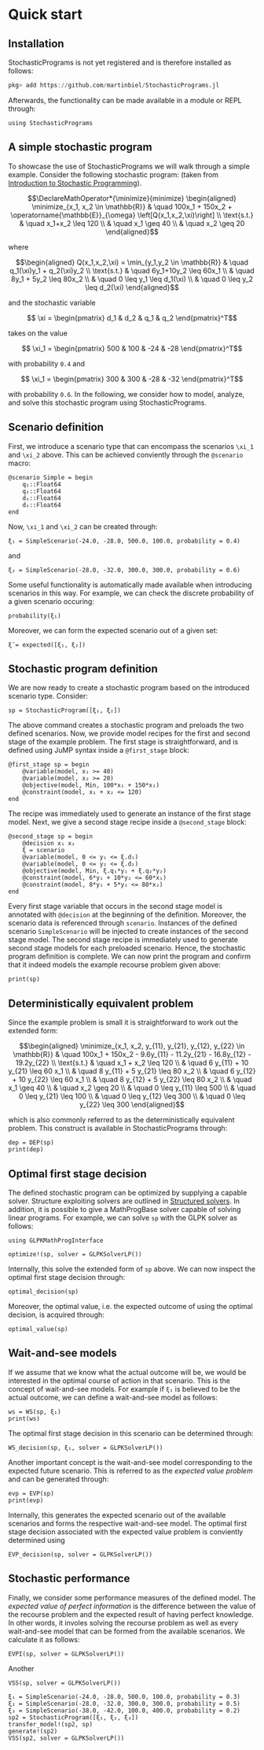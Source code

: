 # Quick start

## Installation

StochasticPrograms is not yet registered and is therefore installed as follows:
```julia
pkg> add https://github.com/martinbiel/StochasticPrograms.jl
```
Afterwards, the functionality can be made available in a module or REPL through:
```@example simple
using StochasticPrograms
```

## A simple stochastic program

To showcase the use of StochasticPrograms we will walk through a simple example. Consider the following stochastic program: (taken from [Introduction to Stochastic Programming](https://link.springer.com/book/10.1007%2F978-1-4614-0237-4)).

```math
\DeclareMathOperator*{\minimize}{minimize}
\begin{aligned}
 \minimize_{x_1, x_2 \in \mathbb{R}} & \quad 100x_1 + 150x_2 + \operatorname{\mathbb{E}}_{\omega} \left[Q(x_1,x_2,\xi)\right] \\
 \text{s.t.} & \quad x_1+x_2 \leq 120 \\
 & \quad x_1 \geq 40 \\
 & \quad x_2 \geq 20
\end{aligned}
```
where
```math
\begin{aligned}
 Q(x_1,x_2,\xi) = \min_{y_1,y_2 \in \mathbb{R}} & \quad q_1(\xi)y_1 + q_2(\xi)y_2 \\
 \text{s.t.} & \quad 6y_1+10y_2 \leq 60x_1 \\
 & \quad 8y_1 + 5y_2 \leq 80x_2 \\
 & \quad 0 \leq y_1 \leq d_1(\xi) \\
 & \quad 0 \leq y_2 \leq d_2(\xi)
\end{aligned}
```
and the stochastic variable
```math
  \xi = \begin{pmatrix}
    d_1 & d_2 & q_1 & q_2
  \end{pmatrix}^T
```
takes on the value
```math
  \xi_1 = \begin{pmatrix}
    500 & 100 & -24 & -28
  \end{pmatrix}^T
```
with probability ``0.4`` and
```math
  \xi_1 = \begin{pmatrix}
    300 & 300 & -28 & -32
  \end{pmatrix}^T
```
with probability ``0.6``. In the following, we consider how to model, analyze, and solve this stochastic program using StochasticPrograms.

## Scenario definition

First, we introduce a scenario type that can encompass the scenarios ``\xi_1`` and ``\xi_2`` above. This can be achieved conviently through the `@scenario` macro:
```@example simple
@scenario Simple = begin
    q₁::Float64
    q₂::Float64
    d₁::Float64
    d₂::Float64
end
```
Now, ``\xi_1`` and ``\xi_2`` can be created through:
```@example simple
ξ₁ = SimpleScenario(-24.0, -28.0, 500.0, 100.0, probability = 0.4)
```
and
```@example simple
ξ₂ = SimpleScenario(-28.0, -32.0, 300.0, 300.0, probability = 0.6)
```
Some useful functionality is automatically made available when introducing scenarios in this way. For example, we can check the discrete probability of a given scenario occuring:
```@example simple
probability(ξ₁)
```
Moreover, we can form the expected scenario out of a given set:
```@example simple
ξ̄ = expected([ξ₁, ξ₂])
```

## Stochastic program definition

We are now ready to create a stochastic program based on the introduced scenario type. Consider:
```@example simple
sp = StochasticProgram([ξ₁, ξ₂])
```
The above command creates a stochastic program and preloads the two defined scenarios. Now, we provide model recipes for the first and second stage of the example problem. The first stage is straightforward, and is defined using JuMP syntax inside a `@first_stage` block:
```@example simple
@first_stage sp = begin
    @variable(model, x₁ >= 40)
    @variable(model, x₂ >= 20)
    @objective(model, Min, 100*x₁ + 150*x₂)
    @constraint(model, x₁ + x₂ <= 120)
end
```
The recipe was immediately used to generate an instance of the first stage model. Next, we give a second stage recipe inside a `@second_stage` block:
```@example simple
@second_stage sp = begin
    @decision x₁ x₂
    ξ = scenario
    @variable(model, 0 <= y₁ <= ξ.d₁)
    @variable(model, 0 <= y₂ <= ξ.d₂)
    @objective(model, Min, ξ.q₁*y₁ + ξ.q₂*y₂)
    @constraint(model, 6*y₁ + 10*y₂ <= 60*x₁)
    @constraint(model, 8*y₁ + 5*y₂ <= 80*x₂)
end
```
Every first stage variable that occurs in the second stage model is annotated with `@decision` at the beginning of the definition. Moreover, the scenario data is referenced through `scenario`. Instances of the defined scenario `SimpleScenario` will be injected to create instances of the second stage model. The second stage recipe is immediately used to generate second stage models for each preloaded scenario. Hence, the stochastic program definition is complete. We can now print the program and confirm that it indeed models the example recourse problem given above:
```@example simple
print(sp)
```

## Deterministically equivalent problem

Since the example problem is small it is straightforward to work out the extended form:
```math
\begin{aligned}
 \minimize_{x_1, x_2, y_{11}, y_{21}, y_{12}, y_{22} \in \mathbb{R}} & \quad 100x_1 + 150x_2 - 9.6y_{11} - 11.2y_{21} - 16.8y_{12} - 19.2y_{22}  \\
 \text{s.t.} & \quad x_1 + x_2 \leq 120 \\
 & \quad 6 y_{11} + 10 y_{21} \leq 60 x_1 \\
 & \quad 8 y_{11} + 5 y_{21} \leq 80 x_2 \\
 & \quad 6 y_{12} + 10 y_{22} \leq 60 x_1 \\
 & \quad 8 y_{12} + 5 y_{22} \leq 80 x_2 \\
 & \quad x_1 \geq 40 \\
 & \quad x_2 \geq 20 \\
 & \quad 0 \leq y_{11} \leq 500 \\
 & \quad 0 \leq y_{21} \leq 100 \\
 & \quad 0 \leq y_{12} \leq 300 \\
 & \quad 0 \leq y_{22} \leq 300
\end{aligned}
```
which is also commonly referred to as the deterministically equivalent problem. This construct is available in StochasticPrograms through:
```@example simple
dep = DEP(sp)
print(dep)
```

## Optimal first stage decision

The defined stochastic program can be optimized by supplying a capable solver. Structure exploiting solvers are outlined in [Structured solvers](@ref). In addition, it is possible to give a MathProgBase solver capable of solving linear programs. For example, we can solve `sp` with the GLPK solver as follows:
```@example simple
using GLPKMathProgInterface

optimize!(sp, solver = GLPKSolverLP())
```
Internally, this solve the extended form of `sp` above. We can now inspect the optimal first stage decision through:
```@example simple
optimal_decision(sp)
```
Moreover, the optimal value, i.e. the expected outcome of using the optimal decision, is acquired through:
```@example simple
optimal_value(sp)
```

## Wait-and-see models

If we assume that we know what the actual outcome will be, we would be interested in the optimal course of action in that scenario. This is the concept of wait-and-see models. For example if ``ξ₁`` is believed to be the actual outcome, we can define a wait-and-see model as follows:
```@example simple
ws = WS(sp, ξ₁)
print(ws)
```
The optimal first stage decision in this scenario can be determined through:
```@example simple
WS_decision(sp, ξ₁, solver = GLPKSolverLP())
```
Another important concept is the wait-and-see model corresponding to the expected future scenario. This is referred to as the *expected value problem* and can be generated through:
```@example simple
evp = EVP(sp)
print(evp)
```
Internally, this generates the expected scenario out of the available scenarios and forms the respective wait-and-see model. The optimal first stage decision associated with the expected value problem is conviently determined using
```@example simple
EVP_decision(sp, solver = GLPKSolverLP())
```

## Stochastic performance

Finally, we consider some performance measures of the defined model. The *expected value of perfect information* is the difference between the value of the recourse problem and the expected result of having perfect knowledge. In other words, it involes solving the recourse problem as well as every wait-and-see model that can be formed from the available scenarios. We calculate it as follows:
```@example simple
EVPI(sp, solver = GLPKSolverLP())
```
Another
```@example simple
VSS(sp, solver = GLPKSolverLP())
```

```@example simple
ξ₁ = SimpleScenario(-24.0, -28.0, 500.0, 100.0, probability = 0.3)
ξ₂ = SimpleScenario(-28.0, -32.0, 300.0, 300.0, probability = 0.5)
ξ₃ = SimpleScenario(-38.0, -42.0, 100.0, 400.0, probability = 0.2)
sp2 = StochasticProgram([ξ₁, ξ₂, ξ₃])
transfer_model!(sp2, sp)
generate!(sp2)
VSS(sp2, solver = GLPKSolverLP())
```

